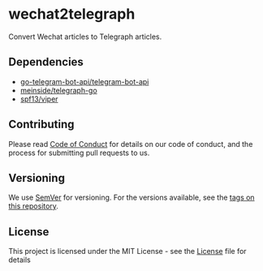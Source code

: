 # wechat2telegraph
Convert Wechat articles to Telegraph articles.

## Dependencies
- [go-telegram-bot-api/telegram-bot-api](https://github.com/go-telegram-bot-api/telegram-bot-api)
- [meinside/telegraph-go](https://github.com/meinside/telegraph-go)
- [spf13/viper](https://github.com/spf13/viper)

## Contributing
Please read [Code of Conduct](CODE_OF_CONDUCT.md) for details on our code of conduct, and the process for submitting pull requests to us.

## Versioning
We use [SemVer](http://semver.org/) for versioning. For the versions available, see the [tags on this repository](https://github.com/beerhall/wechat2telegraph/tags). 

## License
This project is licensed under the MIT License - see the [License](LICENSE.md) file for details
